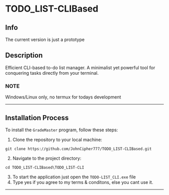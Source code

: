 # TODO_LIST-CLIBased

## Info
The current version is just a prototype
## Description
Efficient CLI-based to-do list manager.
 A minimalist yet powerful tool for conquering tasks directly from your terminal.

### NOTE
  Windows/Linux only, no termux for todays development
 __________________________________
 ## Installation Process

To install the `GradeMaster` program, follow these steps:

1. Clone the repository to your local machine:
```
git clone https://github.com/JohnCipher777/TODO_LIST-CLIBased.git
```
2. Navigate to the project directory:
```
cd TODO_LIST-CLIBased\TODO_LIST-CLI
```
3. To start the application just open the `TODO-LIST_CLI.exe` file
4. Type yes if you agree to my terms & conditons, else you cant use it.
 __________________________________

